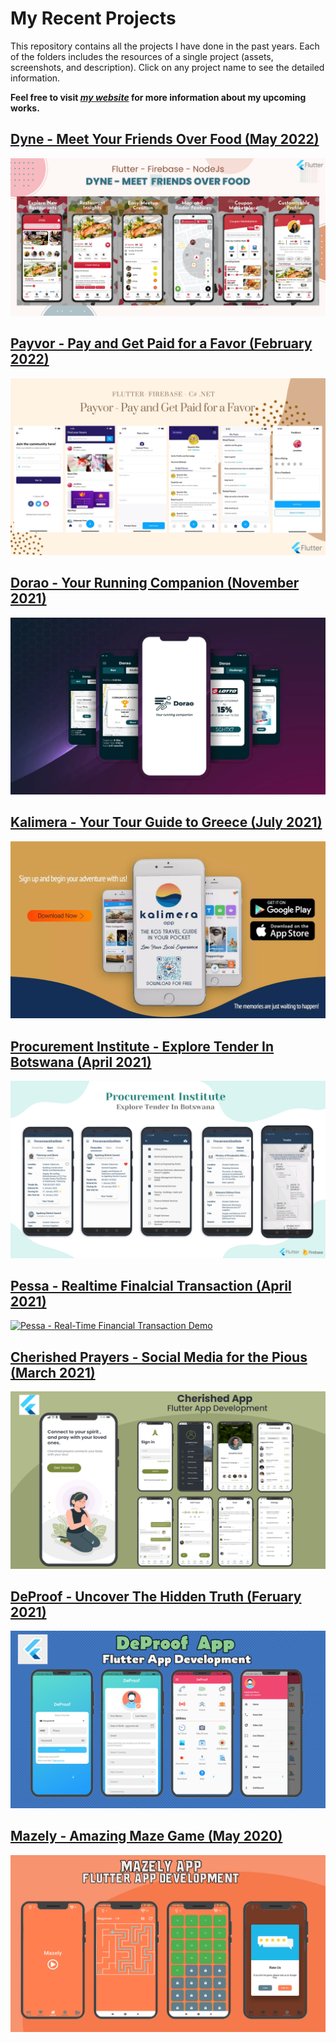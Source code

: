 # My Recent Projects     
This repository contains all the projects I have done in the past years. Each of the folders includes the resources of a single project (assets, screenshots, and description). Click on any project name to see the detailed information. 

**Feel free to visit *[my website](https://kaykobadreza.com)* for more information about my upcoming works.** 

## [Dyne - Meet Your Friends Over Food (May 2022)](https://github.com/kaykobad/Portfolio/tree/master/Dyne%20-%20Meet%20Your%20Friends%20Over%20Food/)
![Dyne - Meet Your Friends Over Food (May 2022)](assets/Dyne-Banner.png)    

## [Payvor - Pay and Get Paid for a Favor (February 2022)](https://github.com/kaykobad/Portfolio/tree/master/Payvor%20-%20Pay%20and%20Get%20Paid%20for%20a%20Favor/)
![Payvor - Pay and Get Paid for a Favor (February 2022)](assets/Payvor-Banner.png)    

## [Dorao - Your Running Companion (November 2021)](https://github.com/kaykobad/Portfolio/tree/master/Dorao%20-%20Your%20Running%20Companion/)
![Dorao - Your Running Companion Demo](assets/dorao.jpeg)    

## [Kalimera - Your Tour Guide to Greece (July 2021)](https://github.com/kaykobad/Portfolio/tree/master/Kalimera%20-%20Your%20Tour%20Guide%20to%20Greece/)
![Kalimera - Tour Guide to Greece Demo](assets/kalimera.png)    

## [Procurement Institute - Explore Tender In Botswana (April 2021)](https://github.com/kaykobad/Portfolio/tree/master/Procurement%20Institute%20-%20Explore%20Tender%20In%20Botswana/)
![Procurement Institute - Explore Tenders in Botswana](assets/Pi-Banner.png)    

## [Pessa - Realtime Finalcial Transaction (April 2021)](https://github.com/kaykobad/Portfolio/tree/master/Pessa%20-%20Realtime%20Finalcial%20Transaction/)
[![Pessa - Real-Time Financial Transaction Demo](https://img.youtube.com/vi/e7P2X0ZKMLQ/0.jpg)](https://www.youtube.com/watch?v=e7P2X0ZKMLQ)    

## [Cherished Prayers - Social Media for the Pious (March 2021)](https://github.com/kaykobad/Portfolio/tree/master/Cherished%20Prayers%20-%20Social%20Media%20for%20the%20Pious/)
![Cherished Prayers - Social Media for the Pious](assets/cherished-prayers.png)    

## [DeProof - Uncover The Hidden Truth (Feruary 2021)](https://github.com/kaykobad/Portfolio/tree/master/Payvor%20-%20Pay%20and%20Get%20Paid%20for%20a%20Favor/)
![DeProof - Uncover The Hidden Truth](assets/deproof.png)     

## [Mazely - Amazing Maze Game (May 2020)](https://github.com/kaykobad/Portfolio/tree/master/Mazely%20-%20Amazing%20Maze%20Game/)
![Mazely - Amazing Maze Game Demo](assets/mazely.png)     
